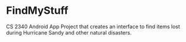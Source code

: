 FindMyStuff
===========

CS 2340 Android App Project that creates an interface to find items lost during Hurricane Sandy and other natural disasters.
